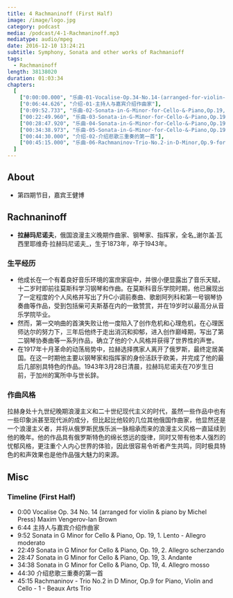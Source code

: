 ```yaml
---
title: 4 Rachmaninoff (First Half)
image: /image/logo.jpg
category: podcast
media: /podcast/4-1-Rachmaninoff.mp3
mediatype: audio/mpeg
date: 2016-12-10 13:24:21
subtitle: Symphony, Sonata and other works of Rachmanioff
tags:
  - Rachmaninoff
length: 38138020
duration: 01:03:34
chapters:
  [
    ["0:00:00.000", "乐曲-01-Vocalise-Op.34-No.14-(arranged-for-violin-&-piano-by-Michel-Press)-Maxim-Vengerov-Ian-Brown"],
    ["0:06:44.626", "介绍-01-主持人与嘉宾介绍作曲家"],
    ["0:09:52.733", "乐曲-02-Sonata-in-G-Minor-for-Cello-&-Piano,Op.19,1.Lento-Allegro-moderato"],
    ["00:22:49.960", "乐曲-03-Sonata-in-G-Minor-for-Cello-&-Piano,Op.19,2.Allegro-scherzando"],
    ["00:28:47.920", "乐曲-04-Sonata-in-G-Minor-for-Cello-&-Piano,Op.19,3.Andante"],
    ["00:34:38.973", "乐曲-05-Sonata-in-G-Minor-for-Cello-&-Piano,Op.19,4.Allegro-mosso"],
    ["00:44:30.000", "介绍-02-介绍悲歌三重奏的第一首"],
    ["00:45:15.000", "乐曲-06-Rachmaninov-Trio-No.2-in-D-Minor,Op.9-for-Piano,Violin-and-Cello-1-Beaux-Arts-Trio"]
  ]
---
```

## About
- 第四期节目，嘉宾王健博

## Rachnaninoff
- **拉赫玛尼诺夫**，俄国浪漫主义晚期作曲家、钢琴家、指挥家，全名_谢尔盖·瓦西里耶维奇·拉赫玛尼诺夫_，生于1873年，卒于1943年。

<!--more-->
### 生平经历
- 他成长在一个有着良好音乐环境的富庶家庭中，并很小便显露出了音乐天赋，十二岁时即前往莫斯科学习钢琴和作曲。在莫斯科音乐学院时期，他已展现出了一定程度的个人风格并写出了升C小调前奏曲、歌剧阿列科和第一号钢琴协奏曲等作品，受到包括柴可夫斯基在内的一致赞赏，并在19岁时以最高分从音乐学院毕业。
- 然而，第一交响曲的首演失败让他一度陷入了创作危机和心理危机，在心理医师达尔的努力下，三年后他终于走出消沉和抑郁，进入创作巅峰期，写出了第二钢琴协奏曲等一系列作品，确立了他的个人风格并获得了世界性的声誉。
- 在1917年十月革命的动荡局势中，拉赫选择携家人离开了俄罗斯，最终定居美国。在这一时期他主要以钢琴家和指挥家的身份活跃于欧美，并完成了他的最后几部别具特色的作品。1943年3月28日清晨，拉赫玛尼诺夫在70岁生日前，于加州的寓所中与世长辞。
### 作曲风格
拉赫身处十九世纪晚期浪漫主义和二十世纪现代主义的时代，虽然一些作品中也有一些印象派甚至现代派的成分，但比起比他较的几位其他俄国作曲家，他显然还是一个浪漫主义者，并将从俄罗斯民族乐派一脉相承而来的浪漫主义风格一直延续到他的晚年。他的作品具有俄罗斯特色的绵长悠远的旋律，同时又带有他本人强烈的忧郁风格，更注重个人内心世界的体验，因此很容易令听者产生共鸣，同时极具特色的和声效果也是他作品强大魅力的来源。

## Misc
### Timeline (First Half)
- 0:00 Vocalise Op. 34 No. 14 (arranged for violin & piano by Michel Press) Maxim Vengerov-Ian Brown
- 6:44 主持人与嘉宾介绍作曲家
- 9:52 Sonata in G Minor for Cello & Piano, Op. 19, 1. Lento - Allegro moderato
- 22:49 Sonata in G Minor for Cello & Piano, Op. 19, 2. Allegro scherzando
- 28:47 Sonata in G Minor for Cello & Piano, Op. 19, 3. Andante
- 34:38 Sonata in G Minor for Cello & Piano, Op. 19, 4. Allegro mosso
- 44:30 介绍悲歌三重奏的第一首
- 45:15 Rachmaninov - Trio No.2 in D Minor, Op.9 for Piano, Violin and Cello - 1 - Beaux Arts Trio
